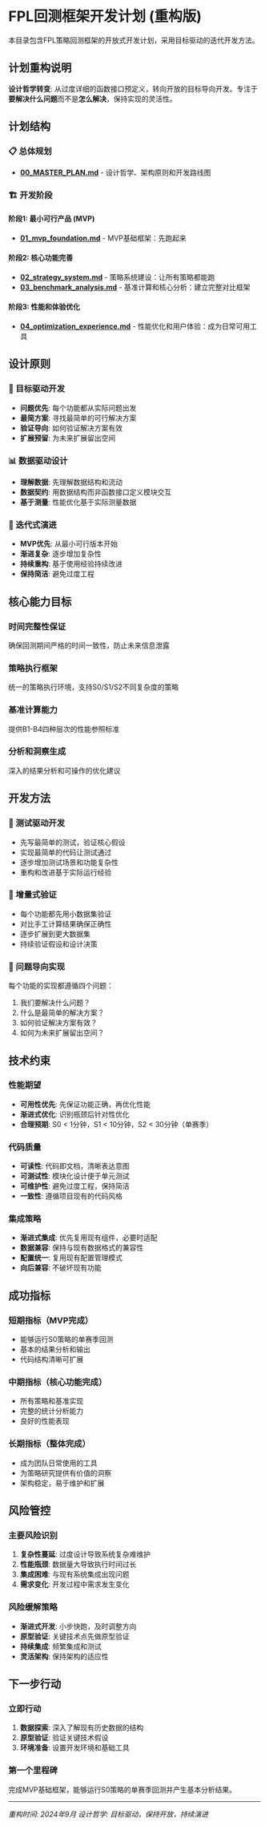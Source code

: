 # FPL回测框架开发计划 (重构版)

本目录包含FPL策略回测框架的开放式开发计划，采用目标驱动的迭代开发方法。

## 计划重构说明

**设计哲学转变**: 从过度详细的函数接口预定义，转向开放的目标导向开发。专注于**要解决什么问题**而不是**怎么解决**，保持实现的灵活性。

## 计划结构

### 📋 总体规划
- **[00_MASTER_PLAN.md](00_MASTER_PLAN.md)** - 设计哲学、架构原则和开发路线图

### 🏗️ 开发阶段

#### 阶段1: 最小可行产品 (MVP)
- **[01_mvp_foundation.md](01_mvp_foundation.md)** - MVP基础框架：先跑起来

#### 阶段2: 核心功能完善
- **[02_strategy_system.md](02_strategy_system.md)** - 策略系统建设：让所有策略都能跑
- **[03_benchmark_analysis.md](03_benchmark_analysis.md)** - 基准计算和核心分析：建立完整对比框架

#### 阶段3: 性能和体验优化
- **[04_optimization_experience.md](04_optimization_experience.md)** - 性能优化和用户体验：成为日常可用工具

## 设计原则

### 🎯 目标驱动开发
- **问题优先**: 每个功能都从实际问题出发
- **最简方案**: 寻找最简单的可行解决方案
- **验证导向**: 如何验证解决方案有效
- **扩展预留**: 为未来扩展留出空间

### 📊 数据驱动设计
- **理解数据**: 先理解数据结构和流动
- **数据契约**: 用数据结构而非函数接口定义模块交互
- **基于测量**: 性能优化基于实际测量数据

### 🔄 迭代式演进
- **MVP优先**: 从最小可行版本开始
- **渐进复杂**: 逐步增加复杂性
- **持续重构**: 基于使用经验持续改进
- **保持简洁**: 避免过度工程

## 核心能力目标

### 时间完整性保证
确保回测期间严格的时间一致性，防止未来信息泄露

### 策略执行框架
统一的策略执行环境，支持S0/S1/S2不同复杂度的策略

### 基准计算能力
提供B1-B4四种层次的性能参照标准

### 分析和洞察生成
深入的结果分析和可操作的优化建议

## 开发方法

### 🔬 测试驱动开发
- 先写最简单的测试，验证核心假设
- 实现最简单的代码让测试通过
- 逐步增加测试场景和功能复杂性
- 重构和改进基于实际运行经验

### 📏 增量式验证
- 每个功能都先用小数据集验证
- 对比手工计算结果确保正确性
- 逐步扩展到更大数据集
- 持续验证假设和设计决策

### 🎯 问题导向实现
每个功能的实现都遵循四个问题：
1. 我们要解决什么问题？
2. 什么是最简单的解决方案？
3. 如何验证解决方案有效？
4. 如何为未来扩展留出空间？

## 技术约束

### 性能期望
- **可用性优先**: 先保证功能正确，再优化性能
- **渐进式优化**: 识别瓶颈后针对性优化
- **合理预期**: S0 < 1分钟，S1 < 10分钟，S2 < 30分钟（单赛季）

### 代码质量
- **可读性**: 代码即文档，清晰表达意图
- **可测试性**: 模块化设计便于单元测试
- **可维护性**: 避免过度工程，保持简洁
- **一致性**: 遵循项目现有的代码风格

### 集成策略
- **渐进式集成**: 优先复用现有组件，必要时适配
- **数据兼容**: 保持与现有数据格式的兼容性
- **配置统一**: 复用现有配置管理模式
- **向后兼容**: 不破坏现有功能

## 成功指标

### 短期指标（MVP完成）
- 能够运行S0策略的单赛季回测
- 基本的结果分析和输出
- 代码结构清晰可扩展

### 中期指标（核心功能完成）
- 所有策略和基准实现
- 完整的统计分析能力
- 良好的性能表现

### 长期指标（整体完成）
- 成为团队日常使用的工具
- 为策略研究提供有价值的洞察
- 架构稳定，易于维护和扩展

## 风险管控

### 主要风险识别
1. **复杂性蔓延**: 过度设计导致系统复杂难维护
2. **性能瓶颈**: 数据量大导致执行时间过长
3. **集成困难**: 与现有系统集成出现问题
4. **需求变化**: 开发过程中需求发生变化

### 风险缓解策略
- **渐进式开发**: 小步快跑，及时调整方向
- **原型验证**: 关键技术点先做原型验证
- **持续集成**: 频繁集成和测试
- **灵活架构**: 保持架构的适应性

## 下一步行动

### 立即行动
1. **数据探索**: 深入了解现有历史数据的结构
2. **原型验证**: 验证关键技术假设
3. **环境准备**: 设置开发环境和基础工具

### 第一个里程碑
完成MVP基础框架，能够运行S0策略的单赛季回测并产生基本分析结果。

---

*重构时间: 2024年9月*
*设计哲学: 目标驱动，保持开放，持续演进*
